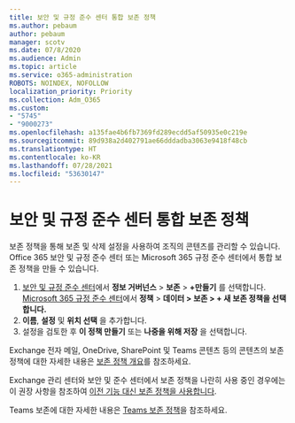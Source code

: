 ```yaml
---
title: 보안 및 규정 준수 센터 통합 보존 정책
ms.author: pebaum
author: pebaum
manager: scotv
ms.date: 07/8/2020
ms.audience: Admin
ms.topic: article
ms.service: o365-administration
ROBOTS: NOINDEX, NOFOLLOW
localization_priority: Priority
ms.collection: Adm_O365
ms.custom:
- "5745"
- "9000273"
ms.openlocfilehash: a135fae4b6fb7369fd289ecdd5af50935e0c219e
ms.sourcegitcommit: 89d938a2d402791ae66dddadba3063e9418f48cb
ms.translationtype: HT
ms.contentlocale: ko-KR
ms.lasthandoff: 07/28/2021
ms.locfileid: "53630147"
---
```

# <a name="unified-retention-policies-in-the-security--compliance-center"></a>보안 및 규정 준수 센터 통합 보존 정책

보존 정책을 통해 보존 및 삭제 설정을 사용하여 조직의 콘텐츠를 관리할 수 있습니다. Office 365 보안 및 규정 준수 센터 또는 Microsoft 365 규정 준수 센터에서 통합 보존 정책을 만들 수 있습니다. 

1. [보안 및 규정 준수 센터](https://go.microsoft.com/fwlink/p/?linkid=2077143)에서 **정보 거버넌스** > **보존** > **+만들기** 를 선택합니다. <br/>
    [Microsoft 365 규정 준수 센터](https://go.microsoft.com/fwlink/p/?linkid=2077149)에서 **정책** > **데이터 > 보존 > + 새 보존 정책을 선택합니다.**
2. **이름**, **설정** 및 **위치 선택** 을 추가합니다.
3. 설정을 검토한 후 **이 정책 만들기** 또는 **나중을 위해 저장** 을 선택합니다.  
      
Exchange 전자 메일, OneDrive, SharePoint 및 Teams 콘텐츠 등의 콘텐츠의 보존 정책에 대한 자세한 내용은 [보존 정책 개요](https://go.microsoft.com/fwlink/?linkid=2127785)를 참조하세요.  
    
Exchange 관리 센터와 보안 및 준수 센터에서 보존 정책을 나란히 사용 중인 경우에는 이 권장 사항을 참조하여 [이전 기능 대신 보존 정책을 사용합니다](/microsoft-365/compliance/retention-policies#use-a-retention-policy-instead-of-older-features).  
    
Teams 보존에 대한 자세한 내용은 [Teams 보존 정책](/microsoftteams/retention-policies)을 참조하세요.